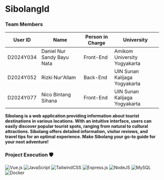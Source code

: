 # SibolangId

### Team Members

  |  User ID  |            Name             | Person in Charge |             University              |
  |-----------|-----------------------------|------------------|-------------------------------------|
  | D2024Y034 | Daniel Nur Sandy Bayu Nata  | Front-End        | Amikom University Yogyakarta        |
  | D2024Y052 | Rizki Nur'Allam             | Back-End         | UIN Sunan Kalijaga Yogyakarta       |
  | D2024Y077 | Nico Bintang Sihana         | Front-End        | UIN Sunan Kalijaga Yogyakarta       |

**Sibolang is a web application providing information about tourist destinations in various locations. With an intuitive interface, users can easily discover popular tourist spots, ranging from natural to cultural attractions. Sibolang offers detailed information, visitor reviews, and travel tips for an optimal experience. Make Sibolang your go-to guide for your next adventure!**


### Project Execution 🛡️

![Vue.js](https://img.shields.io/badge/vuejs-%2335495e.svg?style=for-the-badge&logo=vuedotjs&logoColor=%234FC08D)
![JavaScript](https://img.shields.io/badge/javascript-%23323330.svg?style=for-the-badge&logo=javascript&logoColor=%23F7DF1E)
![TailwindCSS](https://img.shields.io/badge/tailwindcss-%2338B2AC.svg?style=for-the-badge&logo=tailwind-css&logoColor=white)
![Express.js](https://img.shields.io/badge/express.js-%23404d59.svg?style=for-the-badge&logo=express&logoColor=%2361DAFB)
![NodeJS](https://img.shields.io/badge/node.js-6DA55F?style=for-the-badge&logo=node.js&logoColor=white)
![MySQL](https://img.shields.io/badge/mysql-%234479A1.svg?style=for-the-badge&logo=mysql&logoColor=white)
![Docker](https://img.shields.io/badge/docker-%230db7ed.svg?style=for-the-badge&logo=docker&logoColor=white)
